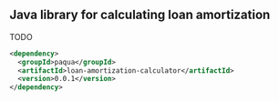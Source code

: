 ## Java library for calculating loan amortization

TODO 
```xml
<dependency>
  <groupId>paqua</groupId>
  <artifactId>loan-amortization-calculator</artifactId>
  <version>0.0.1</version>
</dependency>
```
